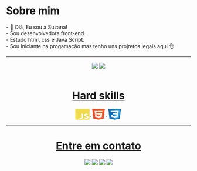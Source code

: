 <h1>Sobre mim</h1>
- 👋 Olá, Eu sou a Suzana!<br>
- Sou desenvolvedora front-end.<br>
- Estudo html, css e Java Script.<br>
- Sou iniciante na progamação mas tenho uns projretos legais aqui 👌

 <hr>

<div align="center">
  <a href="https://github.com/suzana-s">
  <img 
       align="center"
       height="165"
       src="https://github-readme-stats.vercel.app/api/top-langs/?username=suzana-s&layout=compact&langs_count=7&theme=material-palenight"/>
    <img
       align="center"
       height="165"
       src="https://github-readme-stats.vercel.app/api?username=suzana-s&show_icons=true&theme=dracula&include_all_commits=true&count_private=true"
</div>

<div style="display: inline_block"><br>
  <h1>Hard skills</h1>
  <img align="center" alt="Suzana-Js" height="30" width="40" src="https://raw.githubusercontent.com/devicons/devicon/master/icons/javascript/javascript-plain.svg">
  <img align="center" alt="Suzana-HTML" height="30" width="40" src="https://raw.githubusercontent.com/devicons/devicon/master/icons/html5/html5-original.svg">
  <img align="center" alt="Suzana-CSS" height="30" width="40" src="https://raw.githubusercontent.com/devicons/devicon/master/icons/css3/css3-original.svg">
 
</div>

<hr>

<div>
  <h1>Entre em contato</h1>
  <a href="https://instagram.com/suzana.slls" target="_blank"><img src="https://img.shields.io/badge/-Instagram-%23E4405F?style=for-the-badge&logo=instagram&logoColor=white" target="_blank"></a>
  <a href = "mailto:suzanasales32@gmail.com"><img src="https://img.shields.io/badge/-Gmail-%23333?style=for-the-badge&logo=gmail&logoColor=white" target="_blank"></a>
  <a href="https://www.linkedin.com/in/suzana-sales-720366208/" target="_blank"><img src="https://img.shields.io/badge/-LinkedIn-%230077B5?style=for-the-badge&logo=linkedin&logoColor=white" target="_blank"></a> 
  <a href="https://api.whatsapp.com/send?phone=+5588996084819"><img src="https://img.shields.io/badge/WhatsApp-25D366?style=for-the-badge&logo=whatsapp&logoColor=white"></a>
 
</div>
  
